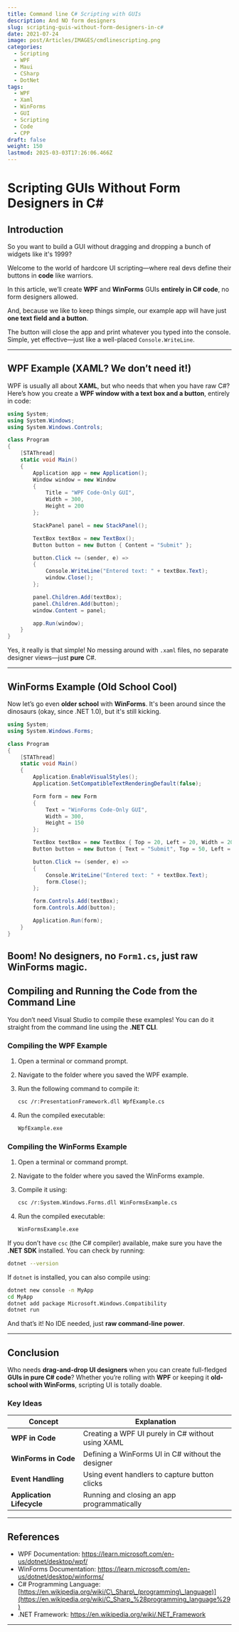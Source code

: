 ```yaml
---
title: Command line C# Scripting with GUIs
description: And NO form designers
slug: scripting-guis-without-form-designers-in-c#
date: 2021-07-24
image: post/Articles/IMAGES/cmdlinescripting.png
categories:
  - Scripting
  - WPF
  - Maui
  - CSharp
  - DotNet
tags:
  - WPF
  - Xaml
  - WinForms
  - GUI
  - Scripting
  - Code
  - CPP
draft: false
weight: 150
lastmod: 2025-03-03T17:26:06.466Z
---
```

# Scripting GUIs Without Form Designers in C\#

## Introduction

So you want to build a GUI without dragging and dropping a bunch of widgets like it's 1999?

Welcome to the world of hardcore UI scripting—where real devs define their buttons in **code** like warriors.

In this article, we’ll create **WPF** and **WinForms** GUIs **entirely in C# code**, no form designers allowed.

And, because we like to keep things simple, our example app will have just **one text field and a button**.

The button will close the app and print whatever you typed into the console. Simple, yet effective—just like a well-placed `Console.WriteLine`.

***

## WPF Example (XAML? We don’t need it!)

WPF is usually all about **XAML**, but who needs that when you have raw C#? Here’s how you create a **WPF window with a text box and a button**, entirely in code:

```csharp
using System;
using System.Windows;
using System.Windows.Controls;

class Program
{
    [STAThread]
    static void Main()
    {
        Application app = new Application();
        Window window = new Window
        {
            Title = "WPF Code-Only GUI",
            Width = 300,
            Height = 200
        };

        StackPanel panel = new StackPanel();

        TextBox textBox = new TextBox();
        Button button = new Button { Content = "Submit" };

        button.Click += (sender, e) =>
        {
            Console.WriteLine("Entered text: " + textBox.Text);
            window.Close();
        };

        panel.Children.Add(textBox);
        panel.Children.Add(button);
        window.Content = panel;

        app.Run(window);
    }
}
```

Yes, it really is that simple! No messing around with `.xaml` files, no separate designer views—just **pure** C#.

***

## WinForms Example (Old School Cool)

Now let’s go even **older school** with **WinForms**. It's been around since the dinosaurs (okay, since .NET 1.0), but it's still kicking.

```csharp
using System;
using System.Windows.Forms;

class Program
{
    [STAThread]
    static void Main()
    {
        Application.EnableVisualStyles();
        Application.SetCompatibleTextRenderingDefault(false);

        Form form = new Form
        {
            Text = "WinForms Code-Only GUI",
            Width = 300,
            Height = 150
        };

        TextBox textBox = new TextBox { Top = 20, Left = 20, Width = 200 };
        Button button = new Button { Text = "Submit", Top = 50, Left = 20 };

        button.Click += (sender, e) =>
        {
            Console.WriteLine("Entered text: " + textBox.Text);
            form.Close();
        };

        form.Controls.Add(textBox);
        form.Controls.Add(button);

        Application.Run(form);
    }
}
```

## Boom! No designers, no `Form1.cs`, just **raw** WinForms magic.

## Compiling and Running the Code from the Command Line

You don’t need Visual Studio to compile these examples! You can do it straight from the command line using the **.NET CLI**.

### Compiling the WPF Example

1. Open a terminal or command prompt.

2. Navigate to the folder where you saved the WPF example.

3. Run the following command to compile it:

   ```sh
   csc /r:PresentationFramework.dll WpfExample.cs
   ```

4. Run the compiled executable:

   ```sh
   WpfExample.exe
   ```

### Compiling the WinForms Example

1. Open a terminal or command prompt.

2. Navigate to the folder where you saved the WinForms example.

3. Compile it using:

   ```sh
   csc /r:System.Windows.Forms.dll WinFormsExample.cs
   ```

4. Run the compiled executable:

   ```sh
   WinFormsExample.exe
   ```

If you don’t have `csc` (the C# compiler) available, make sure you have the **.NET SDK** installed. You can check by running:

```sh
dotnet --version
```

If `dotnet` is installed, you can also compile using:

```sh
dotnet new console -n MyApp
cd MyApp
dotnet add package Microsoft.Windows.Compatibility
dotnet run
```

And that’s it! No IDE needed, just **raw command-line power**.

***

## Conclusion

Who needs **drag-and-drop UI designers** when you can create full-fledged **GUIs in pure C# code**? Whether you’re rolling with **WPF** or keeping it **old-school with WinForms**, scripting UI is totally doable.

### Key Ideas

| Concept                   | Explanation                                       |
| ------------------------- | ------------------------------------------------- |
| **WPF in Code**           | Creating a WPF UI purely in C# without using XAML |
| **WinForms in Code**      | Defining a WinForms UI in C# without the designer |
| **Event Handling**        | Using event handlers to capture button clicks     |
| **Application Lifecycle** | Running and closing an app programmatically       |

***

## References

* WPF Documentation: <https://learn.microsoft.com/en-us/dotnet/desktop/wpf/>
* WinForms Documentation: <https://learn.microsoft.com/en-us/dotnet/desktop/winforms/>
* C# Programming Language: [https://en.wikipedia.org/wiki/C\_Sharp\_(programming\_language)](https://en.wikipedia.org/wiki/C_Sharp_%28programming_language%29)
* .NET Framework: <https://en.wikipedia.org/wiki/.NET_Framework>

***
